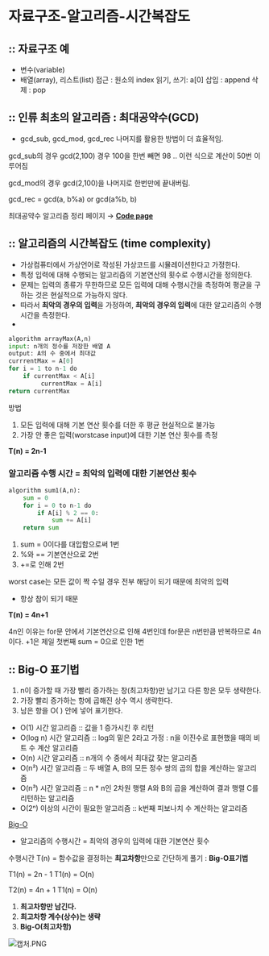 # 자료구조-알고리즘-시간복잡도

## :: 자료구조 예

- 변수(variable)
- 배열(array), 리스트(list) 
접근 : 원소의 index
읽기, 쓰기: a[0]
삽입 : append
삭제 : pop

## :: 인류 최초의 알고리즘 : 최대공약수(GCD)

- gcd_sub, gcd_mod, gcd_rec
나머지를 활용한 방법이 더 효율적임.

gcd_sub의 경우
gcd(2,100) 경우 100을 한번 빼면 98 .. 이런 식으로 계산이 50번 이루어짐

gcd_mod의 경우
gcd(2,100)을 나머지로 한번만에 끝내버림.

gcd_rec = gcd(a, b%a) or gcd(a%b, b)

최대공약수 알고리즘 정리 페이지 → [**Code page**](https://norating.tistory.com/45)

## :: 알고리즘의 시간복잡도 (time complexity)

- 가상컴퓨터에서 가상언어로 작성된 가상코드를 시뮬레이션한다고 가정한다.
- 특정 입력에 대해 수행되는 알고리즘의 기본연산의 횟수로 수행시간을 정의한다.
- 문제는 입력의 종류가 무한하므로 모든 입력에 대해 수행시간을 측정하여 평균을 구하는 것은 현실적으로 가능하지 않다.
- 따라서 **최악의 경우의 입력**을 가정하여, **최악의 경우의 입력**에 대한 알고리즘의 수행시간을 측정한다.
- 

```python
algorithm arrayMax(A,n)
input: n개의 정수를 저장한 배열 A
output: A의 수 중에서 최대값
currrentMax = A[0]
for i = 1 to n-1 do
    if currentMax < A[i]
         currentMax = A[i]
return currentMax
```

방법

1. 모든 입력에 대해 기본 연산 횟수를 더한 후 평균
현실적으로 불가능
2. 가장 안 좋은 입력(worstcase input)에 대한 기본 연산 횟수를 측정

**T(n) = 2n-1**

### **알고리즘 수행 시간 = 최악의 입력에 대한 기본연산 횟수**

```python
algorithm sum1(A,n):
	sum = 0
	for i = 0 to n-1 do
		if A[i] % 2 == 0:
			sum += A[i]
	return sum
```

1. sum = 0이다를 대입함으로써 1번
2. %와 == 기본연산으로 2번
3. +=로 인해 2번

worst case는 모든 값이 짝 수일 경우 전부 해당이 되기 때문에 최악의 입력

- 항상 참이 되기 때문

**T(n) = 4n+1**

4n인 이유는 for문 안에서 기본연산으로 인해 4번인데 for문은 n번만큼 반복하므로 4n이다. +1은 제일 첫번째 sum = 0으로 인한 1번

## :: Big-O 표기법

1. n이 증가할 때 가장 빨리 증가하는 창(최고차항)만 남기고 다른 항은 모두 생략한다.
2. 가장 빨리 증가하는 항에 곱해진 상수 역시 생략한다.
3. 남은 항을 O( ) 안에 넣어 표기한다.

- O(1) 시간 알고리즘 :: 값을 1 증가시킨 후 리턴
- O(log n) 시간 알고리즘 :: log의 밑은 2라고 가정 : n을 이진수로 표현했을 때의 비트 수 계산 알고리즘
- O(n) 시간 알고리즘 :: n개의 수 중에서 최대값 찾는 알고리즘
- O(n²) 시간 알고리즘 :: 두 배열 A, B의 모든 정수 쌍의 곱의 합을 계산하는 알고리즘
- O(n³) 시간 알고리즘 :: n * n인 2차원 행렬 A와 B의 곱을 계산하여 결과 행렬 C를 리턴하는 알고리즘
- O(2ⁿ) 이상의 시간이 필요한 알고리즘 :: k번째 피보나치 수 계산하는 알고리즘

[Big-O](https://www.notion.so/4f1a5ebecb8644e2b33a587cdabb2a24)

- 알고리즘의 수행시간 = 최악의 경우의 입력에 대한 기본연산 횟수

수행시간 T(n) = 함수값을 결정하는 **최고차항**만으로 간단하게 풀기 : **Big-O표기법**

T1(n) = 2n - 1      T1(n) = O(n)

T2(n) = 4n + 1     T1(n) = O(n)

1. **최고차항만 남긴다.**
2. **최고차항 계수(상수)는 생략**
3. **Big-O(최고차항)**

![캡처.PNG](%E1%84%8C%E1%85%A1%E1%84%85%E1%85%AD%E1%84%80%E1%85%AE%E1%84%8C%E1%85%A9-%E1%84%8B%E1%85%A1%E1%86%AF%E1%84%80%E1%85%A9%E1%84%85%E1%85%B5%E1%84%8C%E1%85%B3%E1%86%B7-%E1%84%89%E1%85%B5%E1%84%80%E1%85%A1%E1%86%AB%E1%84%87%E1%85%A9%E1%86%A8%E1%84%8C%E1%85%A1%E1%86%B8%E1%84%83%E1%85%A9%20ee37150a8004452aba794ee285f8a551/%EC%BA%A1%EC%B2%98.png)